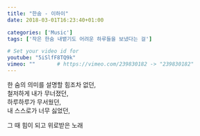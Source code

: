 ```yaml
---
title: "한숨 - 이하이"
date: 2018-03-01T16:23:40+01:00

categories: ['Music']
tags: ['작은 한숨 내뱉기도 어려운 하루들을 보냈다는 걸']

# Set your video id for
youtube: "5iSlfF8TQ9k"
vimeo: ""       # https://vimeo.com/239830182 -> "239830182"
---
```


한 숨의 의미를 설명할 힘조차 없던,  
철저하게 내가 무너졌던,  
하루하루가 무서웠던,  
내 스스로가 너무 싫었던,

그 때 힘이 되고 위로받은 노래
